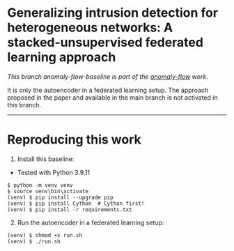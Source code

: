 # Generalizing intrusion detection for heterogeneous networks: A stacked-unsupervised federated learning approach

_This branch anomaly-flow-baseline is part of the [anomaly-flow](https://github.com/c2dc/anomaly-flow) work._

It is only the autoencoder in a federated learning setup. The approach proposed in the paper and available in the main branch is not activated in this branch.

---

# Reproducing this work
1. Install this baseline:

- Tested with Python 3.9.11

```commandline
$ python -m venv venv
$ source venv\bin\activate
(venv) $ pip install --upgrade pip
(venv) $ pip install Cython  # Cython first!
(venv) $ pip install -r requirements.txt
```

2. Run the autoencoder in a federated learning setup:

```commandline
(venv) $ chmod +x run.sh
(venv) $ ./run.sh
```

